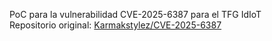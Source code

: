 PoC para la vulnerabilidad CVE-2025-6387 para el TFG IdIoT  
Repositorio original: [Karmakstylez/CVE-2025-6387](https://github.com/Karmakstylez/CVE-2024-6387)
